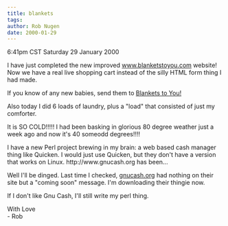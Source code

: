 ```yaml
---
title: blankets
tags: 
author: Rob Nugen
date: 2000-01-29
---
```


<title>Blankets to You</title>
<p class=date>6:41pm CST Saturday 29 January 2000</p>

<p>I have just completed the new improved <a href="http://www.blanketstoyou.com">www.blanketstoyou.com</a> website!  Now we have a real live shopping cart instead of the silly HTML form thing I had made.

<p>If you know of any new babies, send them to <a href="http://www.blanketstoyou.com">Blankets to You!</a>

<p>Also today I did 6 loads of laundry, plus a "load" that consisted of just my comforter.

<p>It is SO COLD!!!!! I had been basking in glorious 80 degree weather just a week ago and now it's 40 someodd degrees!!!!

<p>I have a new Perl project brewing in my brain: a web based cash manager thing like Quicken.  I would just use Quicken, but they don't have a version that works on Linux.  http://www.gnucash.org has been...  

<p>Well I'll be dinged.  Last time I checked, <a href="http://www.gnucash.org">gnucash.org</a> had nothing on their site but a "coming soon" message.  I'm downloading their thingie now.

<p>If I don't like Gnu Cash, I'll still write my perl thing.

<p>With Love
<br>- Rob

